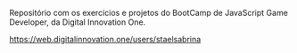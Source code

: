 Repositório com os exercícios e projetos do BootCamp de JavaScript Game Developer, da Digital Innovation One.

https://web.digitalinnovation.one/users/staelsabrina
